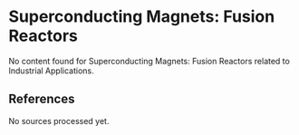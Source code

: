 # Superconducting Magnets: Fusion Reactors

No content found for Superconducting Magnets: Fusion Reactors related to Industrial Applications.

## References

No sources processed yet.
